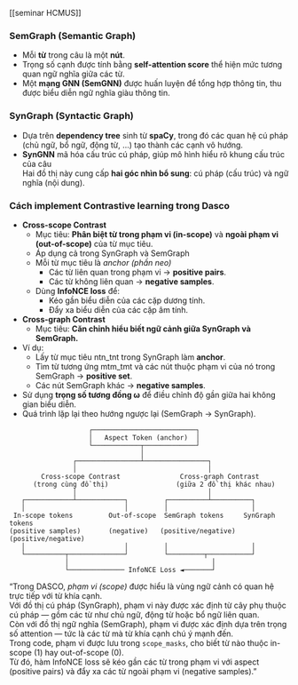 [[seminar HCMUS]]

###  SemGraph (Semantic Graph)

- Mỗi **từ** trong câu là một **nút**.
- Trọng số cạnh được tính bằng **self-attention score** thể hiện mức tương quan ngữ nghĩa giữa các từ.
- Một **mạng GNN (SemGNN)** được huấn luyện để tổng hợp thông tin, thu được biểu diễn ngữ nghĩa giàu thông tin.
### SynGraph (Syntactic Graph)

- Dựa trên **dependency tree** sinh từ **spaCy**, trong đó các quan hệ cú pháp (chủ ngữ, bổ ngữ, động từ, …) tạo thành các cạnh vô hướng.
- **SynGNN** mã hóa cấu trúc cú pháp, giúp mô hình hiểu rõ khung cấu trúc của câu    
Hai đồ thị này cung cấp **hai góc nhìn bổ sung**: cú pháp (cấu trúc) và ngữ nghĩa (nội dung).

### Cách implement Contrastive learning trong Dasco
- **Cross-scope Contrast** 
	- Mục tiêu: **Phân biệt từ trong phạm vi (in-scope)** và **ngoài phạm vi (out-of-scope)** của từ mục tiêu.
	- Áp dụng cả trong SynGraph và SemGraph
	- Mỗi từ mục tiêu là *anchor (phần neo)* 
		- Các từ liên quan trong phạm vi → **positive pairs**.
		- Các từ không liên quan → **negative samples**.
	- Dùng **InfoNCE loss** để:
		- Kéo gần biểu diễn của các cặp dương tính.
		- Đẩy xa biểu diễn của các cặp âm tính.
-  **Cross-graph Contrast**
	- Mục tiêu: **Căn chỉnh hiểu biết ngữ cảnh giữa SynGraph và SemGraph.**    
- Ví dụ:
    - Lấy từ mục tiêu ntn_tnt​ trong SynGraph làm **anchor**.
    - Tìm từ tương ứng mtm_tmt​ và các nút thuộc phạm vi của nó trong SemGraph → **positive set**.
    - Các nút SemGraph khác → **negative samples**.
- Sử dụng **trọng số tương đồng ω** để điều chỉnh độ gần giữa hai không gian biểu diễn.
- Quá trình lặp lại theo hướng ngược lại (SemGraph → SynGraph).
```
                    ┌──────────────────────────┐
                    │   Aspect Token (anchor)  │
                    └────────────┬─────────────┘
                                 │
                ┌────────────────┴────────────────┐
                │                                 │
        Cross-scope Contrast               Cross-graph Contrast
      (trong cùng đồ thị)                 (giữa 2 đồ thị khác nhau)
                │                                 │
   ┌────────────┴────────────┐         ┌──────────┴──────────┐
   │                         │         │                     │
 In-scope tokens         Out-of-scope  SemGraph tokens     SynGraph tokens
(positive samples)       (negative)   (positive/negative)  (positive/negative)
   │                         │         │                     │
   └──────────┬──────────────┘         └─────────┬───────────┘
              │                                    │
              └────────────── InfoNCE Loss ◄───────┘

```


“Trong DASCO, _phạm vi (scope)_ được hiểu là vùng ngữ cảnh có quan hệ trực tiếp với từ khía cạnh.  
Với đồ thị cú pháp (SynGraph), phạm vi này được xác định từ cây phụ thuộc cú pháp — gồm các từ như chủ ngữ, động từ hoặc bổ ngữ liên quan.  
Còn với đồ thị ngữ nghĩa (SemGraph), phạm vi được xác định dựa trên trọng số attention — tức là các từ mà từ khía cạnh chú ý mạnh đến.  
Trong code, phạm vi được lưu trong `scope_masks`, cho biết từ nào thuộc in-scope (1) hay out-of-scope (0).  
Từ đó, hàm InfoNCE loss sẽ kéo gần các từ trong phạm vi với aspect (positive pairs) và đẩy xa các từ ngoài phạm vi (negative samples).”